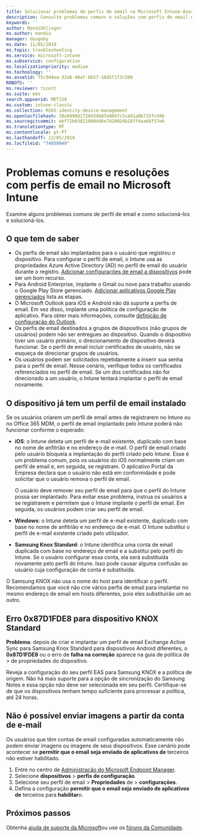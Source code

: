 ```yaml
---
title: Solucionar problemas de perfis de email no Microsoft Intune-Azure | Microsoft Docs
description: Consulte problemas comuns e soluções com perfis de email em Microsoft Intune, incluindo perfis de email duplicados e erros em dispositivos Samsung KNOX Standard Android.
keywords: ''
author: MandiOhlinger
ms.author: mandia
manager: dougeby
ms.date: 11/05/2019
ms.topic: troubleshooting
ms.service: microsoft-intune
ms.subservice: configuration
ms.localizationpriority: medium
ms.technology: ''
ms.assetid: f5c944ea-32a6-48af-bb57-16d5f1f3c588
ROBOTS: ''
ms.reviewer: tscott
ms.suite: ems
search.appverid: MET150
ms.custom: intune-classic
ms.collection: M365-identity-device-management
ms.openlocfilehash: 38e8998d1720434b0fe866fc5cd41a0b733fc49b
ms.sourcegitcommit: ebf72b038219904d6e7d20024b107f4aa68f57e6
ms.translationtype: MT
ms.contentlocale: pt-PT
ms.lasthandoff: 12/05/2019
ms.locfileid: "74059849"
---
```

# <a name="common-issues-and-resolutions-with-email-profiles-in-microsoft-intune"></a>Problemas comuns e resoluções com perfis de email no Microsoft Intune

Examine alguns problemas comuns de perfil de email e como solucioná-los e solucioná-los.

## <a name="what-you-need-to-know"></a>O que tem de saber

- Os perfis de email são implantados para o usuário que registrou o dispositivo. Para configurar o perfil de email, o Intune usa as propriedades Azure Active Directory (AD) no perfil de email do usuário durante o registro. [Adicionar configurações de email a dispositivos](email-settings-configure.md) pode ser um bom recurso.
- Para Android Enterprise, implante o Gmail ou nove para trabalho usando o Google Play Store gerenciado. [Adicionar aplicativos Google Play gerenciados](../apps/apps-add-android-for-work.md) lista as etapas.
- O Microsoft Outlook para iOS e Android não dá suporte a perfis de email. Em vez disso, implante uma política de configuração de aplicativo. Para obter mais informações, consulte [definição de configuração do Outlook](../apps/app-configuration-policies-outlook.md).
- Os perfis de email destinados a grupos de dispositivos (não grupos de usuários) podem não ser entregues ao dispositivo. Quando o dispositivo tiver um usuário primário, o direcionamento de dispositivo deverá funcionar. Se o perfil de email incluir certificados de usuário, não se esqueça de direcionar grupos de usuários.
- Os usuários podem ser solicitados repetidamente a inserir sua senha para o perfil de email. Nesse cenário, verifique todos os certificados referenciados no perfil de email. Se um dos certificados não for direcionado a um usuário, o Intune tentará implantar o perfil de email novamente.

## <a name="device-already-has-an-email-profile-installed"></a>O dispositivo já tem um perfil de email instalado

Se os usuários criarem um perfil de email antes de registrarem no Intune ou no Office 365 MDM, o perfil de email implantado pelo Intune poderá não funcionar conforme o esperado:

- **iOS**: o Intune deteta um perfil de e-mail existente, duplicado com base no nome de anfitrião e no endereço de e-mail. O perfil de email criado pelo usuário bloqueia a implantação do perfil criado pelo Intune. Esse é um problema comum, pois os usuários do iOS normalmente criam um perfil de email e, em seguida, se registram. O aplicativo Portal da Empresa declara que o usuário não está em conformidade e pode solicitar que o usuário remova o perfil de email.

  O usuário deve remover seu perfil de email para que o perfil do Intune possa ser implantado. Para evitar esse problema, instrua os usuários a se registrarem e permitem que o Intune implante o perfil de email. Em seguida, os usuários podem criar seu perfil de email.

- **Windows**: o Intune deteta um perfil de e-mail existente, duplicado com base no nome de anfitrião e no endereço de e-mail. O Intune substitui o perfil de e-mail existente criado pelo utilizador.

- **Samsung Knox Standard**: o Intune identifica uma conta de email duplicada com base no endereço de email e a substitui pelo perfil do Intune. Se o usuário configurar essa conta, ela será substituída novamente pelo perfil do Intune. Isso pode causar alguma confusão ao usuário cuja configuração de conta é substituída.

O Samsung KNOX não usa o nome do host para identificar o perfil. Recomendamos que você não crie vários perfis de email para implantar no mesmo endereço de email em hosts diferentes, pois eles substituirão um ao outro.

## <a name="error-0x87d1fde8-for-knox-standard-device"></a>Erro 0x87D1FDE8 para dispositivo KNOX Standard

**Problema**: depois de criar e implantar um perfil de email Exchange Active Sync para Samsung Knox Standard para dispositivos Android diferentes, o **0x87D1FDE8** ou o erro de **falha na correção** aparece na guia de política de > de propriedades do dispositivo.

Reveja a configuração do seu perfil EAS para Samsung KNOX e a política de origem. Não há mais suporte para a opção de sincronização do Samsung Notes e essa opção não deve ser selecionada em seu perfil. Certifique-se de que os dispositivos tenham tempo suficiente para processar a política, até 24 horas.

## <a name="unable-to-send-images-from--email-account"></a>Não é possível enviar imagens a partir da conta de e-mail

Os usuários que têm contas de email configuradas automaticamente não podem enviar imagens ou imagens de seus dispositivos. Esse cenário pode acontecer se **permitir que o email seja enviado de aplicativos de** terceiros não estiver habilitado.

1. Entre no centro de [Administração do Microsoft Endpoint Manager](https://go.microsoft.com/fwlink/?linkid=2109431).
2. Selecione **dispositivos** > **perfis de configuração**.
3. Selecione seu perfil de email > **Propriedades** de > **configurações**.
4. Defina a configuração **permitir que o email seja enviado de aplicativos de** terceiros para **habilitar**o.

## <a name="next-steps"></a>Próximos passos

Obtenha [ajuda de suporte da Microsoft](../fundamentals/get-support.md)ou use os [fóruns da Comunidade](https://social.technet.microsoft.com/Forums/en-US/home?category=microsoftintune).
